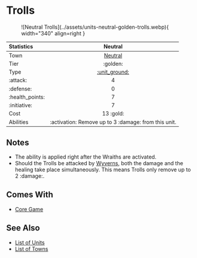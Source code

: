 # Trolls

<figure markdown="span">
    ![Neutral Trolls](../assets/units-neutral-golden-trolls.webp){ width="340" align=right }
</figure>


| Statistics | Neutral |
| :--- | :---: |
| Town | [Neutral](../towns/neutral.md) |
| Tier | :golden: |
| Type | [:unit_ground:](../keywords/ground_unit.md) |
| :attack: | 4 |
| :defense: | 0 |
| :health_points: | 7 |
| :initiative: | 7 |
| Cost | 13 :gold: |
| Abilities | :activation: Remove up to 3 :damage: from this unit. |


## Notes

- The ability is applied right after the Wraiths are activated.
- Should the Trolls be attacked by [Wyverns](wyverns.md), both the damage and the healing take place simultaneously. This means Trolls only remove up to 2 :damage:.


## Comes With

- [Core Game](../content/core_game.md)


## See Also

- [List of Units](index.md)
- [List of Towns](../towns/index.md)